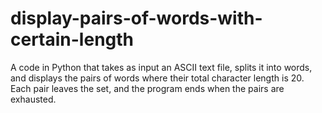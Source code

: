 # display-pairs-of-words-with-certain-length
A code in Python that takes as input an ASCII text file, splits it into words, and displays the pairs of words where their total character length is 20. Each pair leaves the set, and the program ends when the pairs are exhausted.
